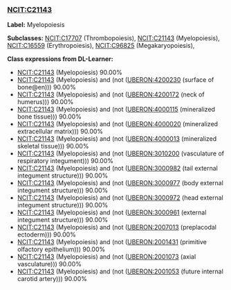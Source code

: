 
### [NCIT:C21143](http://purl.obolibrary.org/obo/NCIT_C21143)
**Label:** Myelopoiesis

**Subclasses:** [NCIT:C17707](http://purl.obolibrary.org/obo/NCIT_C17707) (Thrombopoiesis), [NCIT:C21143](http://purl.obolibrary.org/obo/NCIT_C21143) (Myelopoiesis), [NCIT:C16559](http://purl.obolibrary.org/obo/NCIT_C16559) (Erythropoiesis), [NCIT:C96825](http://purl.obolibrary.org/obo/NCIT_C96825) (Megakaryopoiesis), 

**Class expressions from DL-Learner:**

- [NCIT:C21143](http://purl.obolibrary.org/obo/NCIT_C21143) (Myelopoiesis) 90.00%
- [NCIT:C21143](http://purl.obolibrary.org/obo/NCIT_C21143) (Myelopoiesis) and (not ([UBERON:4200230](http://purl.obolibrary.org/obo/UBERON_4200230) (surface of bone@en))) 90.00%
- [NCIT:C21143](http://purl.obolibrary.org/obo/NCIT_C21143) (Myelopoiesis) and (not ([UBERON:4200172](http://purl.obolibrary.org/obo/UBERON_4200172) (neck of humerus))) 90.00%
- [NCIT:C21143](http://purl.obolibrary.org/obo/NCIT_C21143) (Myelopoiesis) and (not ([UBERON:4000115](http://purl.obolibrary.org/obo/UBERON_4000115) (mineralized bone tissue))) 90.00%
- [NCIT:C21143](http://purl.obolibrary.org/obo/NCIT_C21143) (Myelopoiesis) and (not ([UBERON:4000020](http://purl.obolibrary.org/obo/UBERON_4000020) (mineralized extracellular matrix))) 90.00%
- [NCIT:C21143](http://purl.obolibrary.org/obo/NCIT_C21143) (Myelopoiesis) and (not ([UBERON:4000013](http://purl.obolibrary.org/obo/UBERON_4000013) (mineralized skeletal tissue))) 90.00%
- [NCIT:C21143](http://purl.obolibrary.org/obo/NCIT_C21143) (Myelopoiesis) and (not ([UBERON:3010200](http://purl.obolibrary.org/obo/UBERON_3010200) (vasculature of respiratory integument))) 90.00%
- [NCIT:C21143](http://purl.obolibrary.org/obo/NCIT_C21143) (Myelopoiesis) and (not ([UBERON:3000982](http://purl.obolibrary.org/obo/UBERON_3000982) (tail external integument structure))) 90.00%
- [NCIT:C21143](http://purl.obolibrary.org/obo/NCIT_C21143) (Myelopoiesis) and (not ([UBERON:3000977](http://purl.obolibrary.org/obo/UBERON_3000977) (body external integument structure))) 90.00%
- [NCIT:C21143](http://purl.obolibrary.org/obo/NCIT_C21143) (Myelopoiesis) and (not ([UBERON:3000972](http://purl.obolibrary.org/obo/UBERON_3000972) (head external integument structure))) 90.00%
- [NCIT:C21143](http://purl.obolibrary.org/obo/NCIT_C21143) (Myelopoiesis) and (not ([UBERON:3000961](http://purl.obolibrary.org/obo/UBERON_3000961) (external integument structure))) 90.00%
- [NCIT:C21143](http://purl.obolibrary.org/obo/NCIT_C21143) (Myelopoiesis) and (not ([UBERON:2007013](http://purl.obolibrary.org/obo/UBERON_2007013) (preplacodal ectoderm))) 90.00%
- [NCIT:C21143](http://purl.obolibrary.org/obo/NCIT_C21143) (Myelopoiesis) and (not ([UBERON:2001431](http://purl.obolibrary.org/obo/UBERON_2001431) (primitive olfactory epithelium))) 90.00%
- [NCIT:C21143](http://purl.obolibrary.org/obo/NCIT_C21143) (Myelopoiesis) and (not ([UBERON:2001073](http://purl.obolibrary.org/obo/UBERON_2001073) (axial vasculature))) 90.00%
- [NCIT:C21143](http://purl.obolibrary.org/obo/NCIT_C21143) (Myelopoiesis) and (not ([UBERON:2001053](http://purl.obolibrary.org/obo/UBERON_2001053) (future internal carotid artery))) 90.00%


